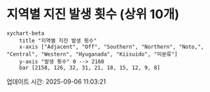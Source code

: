 # 지역별 지진 발생 횟수 (상위 10개)

```mermaid
xychart-beta
    title "지역별 지진 발생 횟수"
    x-axis ["Adjacent", "Off", "Southern", "Northern", "Noto,", "Central", "Western", "Hyuganada", "Kiisuido", "미분류"]
    y-axis "발생 횟수" 0 --> 2160
    bar [2158, 126, 32, 31, 21, 18, 15, 12, 9, 8]
```

업데이트 시간: 2025-09-06 11:03:21
